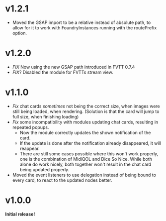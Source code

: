 # v1.2.1

- Moved the GSAP import to be a relative instead of absolute path, to allow for it to work with FoundryInstances running with the routePrefix option. 

# v1.2.0

- *FIX* Now using the new GSAP path introduced in FVTT 0.7.4
- *FIX*? Disabled the module for FVTTs stream view.

# v1.1.0

- *Fix* chat cards *sometimes* not being the correct size, when images were still being loaded, when rendering. (Solution is that the card will jump to full size, when finishing loading)
- *Fix* some incompatibility with modules updating chat cards, resulting in repeated popups.
  - Now the module correctly updates the shown notification of the card.
  - If the update is done after the notification already disappeared, it will reappear.
  - There are still some cases possible where this won't work properly, one is the combination of MidiQOL and Dice So Nice. While both alone do work nicely, both together won't result in the chat card being updated properly.
- Moved the event listeners to use delegation instead of being bound to every card, to react to the updated nodes better.

# v1.0.0

**Initial release!**
